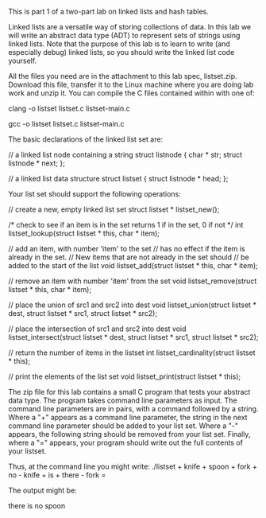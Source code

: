 This is part 1 of a two-part lab on linked lists and hash tables.

Linked lists are a versatile way of storing collections of data. In this lab we will write an abstract data type (ADT) to represent sets of strings
using linked lists. Note that the purpose of this lab is to learn to write (and especially debug) linked lists, so you should write the
linked list code yourself.

All the files you need are in the attachment to this lab spec, listset.zip. Download this file, transfer it to the Linux machine where you are doing lab work and unzip it. You can compile the C files contained within with one of:

clang -o listset listset.c listset-main.c

gcc -o listset listset.c listset-main.c

The basic declarations of the linked list set are:

// a linked list node containing a string
struct listnode {
  char * str;
  struct listnode * next;
};

// a linked list data structure
struct listset {
  struct listnode * head;
};

Your list set should support the following operations:

// create a new, empty linked list set
struct listset * listset_new();

/* check to see if an item is in the set
   returns 1 if in the set, 0 if not */
int listset_lookup(struct listset * this, char * item);

// add an item, with number 'item' to the set
// has no effect if the item is already in the set.
// New items that are not already in the set should
// be added to the start of the list
void listset_add(struct listset * this, char * item);

// remove an item with number 'item' from the set
void listset_remove(struct listset * this, char * item);

// place the union of src1 and src2 into dest
void listset_union(struct listset * dest, struct listset * src1,
                  struct listset * src2);

// place the intersection of src1 and src2 into dest
void listset_intersect(struct listset * dest, struct listset * src1,
                  struct listset * src2);

// return the number of items in the listset
int listset_cardinality(struct listset * this);

// print the elements of the list set
void listset_print(struct listset * this);

The zip file for this lab contains a small C program that tests your abstract data type. The program takes command line parameters as input.
The command line parameters are in pairs, with a command followed by a string. Where a "+" appears as a command line parameter, the string in the next command line parameter should be added to your 
list set. Where a "-" appears, the following string should be removed from your list set. Finally, where a "="
appears, your program should write out the full contents of your listset.

Thus, at the command line you might write:
./listset + knife + spoon + fork + no - knife + is + there - fork =

The output might be:

there is no spoon

